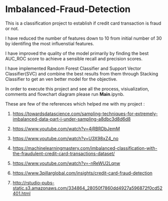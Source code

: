 # Imbalanced-Fraud-Detection

This is a classification project to establish if credit card transaction is fraud or not.

I have reduced the number of features down to 10 from initial number of 30 by identifing the most influenstial features.

I have improved the quality of the model primarily by finding the best AUC_ROC score to achieve a sensible recall and precision scores.

I have implemented Random Forest Classifier and Support Vector Classifier(SVC) and combine the best results from them through Stacking Classifier to get an ven better model for the objective.

In order to execute this project and see all the process, visiualization, comments and flowchart diagram please run __Main__.ipynb.

These are few of the references which helped me with my project :

1. https://towardsdatascience.com/sampling-techniques-for-extremely-imbalanced-data-part-i-under-sampling-a8dbc3d8d6d8

2. https://www.youtube.com/watch?v=4jRBRDbJemM

3. https://www.youtube.com/watch?v=U3X98xZ4_no

4. https://machinelearningmastery.com/imbalanced-classification-with-the-fraudulent-credit-card-transactions-dataset/

5. https://www.youtube.com/watch?v=-nReWU2Lqnw

6. https://www.3pillarglobal.com/insights/credit-card-fraud-detection

7. http://rstudio-pubs-static.s3.amazonaws.com/334864_28050f7860dd4927a596872f0cd52401.html


